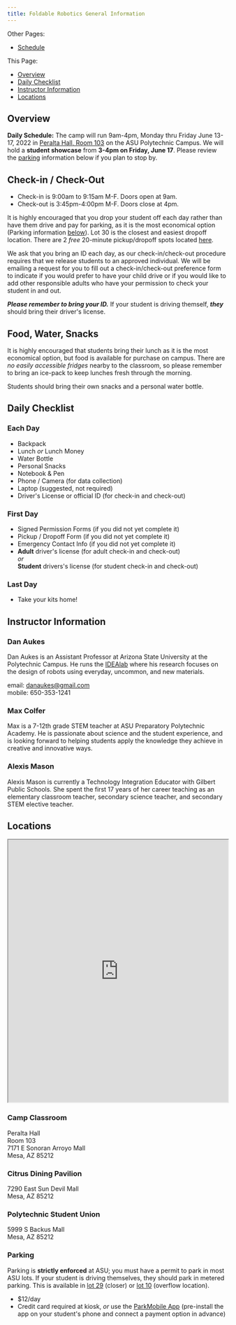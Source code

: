```yaml
---
title: Foldable Robotics General Information
---
```


Other Pages:

* [Schedule](/foldable-robotics-schedule/)

This Page:

* [Overview](#overview)
* [Daily Checklist](#daily-checklist)
* [Instructor Information](#instructor-information)
* [Locations](#locations)

## Overview

**Daily Schedule:**  The camp will run 9am-4pm, Monday thru Friday June 13-17, 2022 in [Peralta Hall, Room 103](https://goo.gl/maps/YHSdg44DBqWG91Eh9) on the ASU Polytechnic Campus.  We will hold a **student showcase** from **3-4pm on Friday, June 17**.  Please review the [parking](#parking) information below if you plan to stop by.

## Check-in / Check-Out

* Check-in is 9:00am to 9:15am M-F.  Doors open at 9am.
* Check-out is 3:45pm-4:00pm M-F.  Doors close at 4pm.

It is highly encouraged that you drop your student off each day rather than have them drive and pay for parking, as it is the most economical option (Parking information [below](#parking)).  Lot 30 is the closest and easiest dropoff location.  There are 2 _free_ 20-minute pickup/dropoff spots located [here](https://goo.gl/maps/8kuUE78uMdwYcMw57).

We ask that you bring an ID each day, as our check-in/check-out procedure requires that we release students to an approved individual.  We will be emailing a request for you to fill out a check-in/check-out preference form to indicate if you would prefer to have your child drive or if you would like to add other responsible adults who have your permission to check your student in and out.

**_Please remember to bring your ID._**  If your student is driving themself, _**they**_ should bring their driver's license.

## Food, Water, Snacks

It is highly encouraged that students bring their lunch as it is the most economical option, but food is available for purchase on campus.  There are _no easily accessible fridges_ nearby to the classroom, so please remember to bring an ice-pack to keep lunches fresh through the morning.

Students should bring their own snacks and a personal water bottle.

## Daily Checklist

### Each Day

* Backpack
* Lunch _or_ Lunch Money
* Water Bottle
* Personal Snacks
* Notebook & Pen
* Phone / Camera (for data collection)
* Laptop (suggested, not required) 
* Driver's License or official ID (for check-in and check-out)

### First Day

* Signed Permission Forms (if you did not yet complete it)
* Pickup / Dropoff Form (if you did not yet complete it)
* Emergency Contact Info (if you did not yet complete it)
* **Adult** driver's license (for adult check-in and check-out)  
    _or_  
    **Student** drivers's license (for student check-in and check-out)

### Last Day

* Take your kits home!

## Instructor Information

### Dan Aukes  

Dan Aukes is an Assistant Professor at Arizona State University at the Polytechnic Campus.  He runs the [IDEAlab](https://idealab.asu.edu) where his research focuses on the design of robots using everyday, uncommon, and new materials.  

email: <danaukes@gmail.com>  
mobile: 650-353-1241  

### Max Colfer

Max is a 7-12th grade STEM teacher at ASU Preparatory Polytechnic Academy. He is passionate about science and the student experience, and is looking forward to helping students apply the knowledge they achieve in creative and innovative ways.

### Alexis Mason

Alexis Mason is currently a Technology Integration Educator with Gilbert Public Schools. She spent the first 17 years of her career teaching as an elementary classroom teacher, secondary science teacher, and secondary STEM elective teacher. 

## Locations

<iframe src="https://www.google.com/maps/d/u/0/embed?mid=1cQP-eOreyKksLptAO4uZlAtTsAmwj8ql&ehbc=2E312F" width="100%" height="600"></iframe>

### Camp Classroom 

Peralta Hall  
Room 103  
7171 E Sonoran Arroyo Mall  
Mesa, AZ 85212  

### Citrus Dining Pavilion

7290 East Sun Devil Mall  
Mesa, AZ 85212

### Polytechnic Student Union

5999 S Backus Mall  
Mesa, AZ 85212

### Parking

Parking is **strictly enforced** at ASU; you must have a permit to park in most ASU lots.  If your student is driving themselves, they should park in metered parking.  This is available in [lot 29](https://goo.gl/maps/aDHryapDPtUZLx6A7) (closer) or [lot 10](https://goo.gl/maps/b6bVjVjCDNQpLfYw5) (overflow location).

* $12/day
* Credit card required at kiosk, _or_ use the [ParkMobile App](https://parkmobile.io/) (pre-install the app on your student's phone and connect a payment option in advance)
